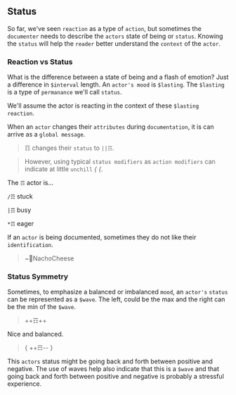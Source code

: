 ## Status
So far, we've seen `reaction` as a type of `action`, but sometimes the `documenter` needs to describe the `actors` state of being or `status`.  Knowing the `status` will help the `reader` better understand the `context` of the `actor`.

### Reaction vs Status
What is the difference between a state of being and a flash of emotion?  Just a difference in `$interval` length.  An `actor's mood` is `$lasting`.  The `$lasting` is a type of `permanance` we'll call `status`.  

We'll assume the actor is reacting in the context of these `$lasting reaction`.

When an `actor` changes their `attributes` during `documentation`, it is can arrive as a `global message`.

> ☶ changes their `status` to `||☶`.

> However, using typical `status modifiers` as `action modifiers` can indicate at little `unchill` _{ {_.

The `☶` actor is...

`/☶` stuck

`|☶` busy

`*☶` eager

If an `actor` is being documented, sometimes they do not like their `identification`.

> ~💩NachoCheese

### Status Symmetry
Sometimes, to emphasize a balanced or imbalanced `mood`, an `actor's` `status` can be represented as a `$wave`.  The left, could be the max and the right can be the min of the `$wave`.  

> ++☶++

Nice and balanced.

> { ++☶-- }

This `actors` status might be going back and forth between positive and negative.  The use of waves help also indicate that this is a `$wave` and that going back and forth between positive and negative is probably a stressful experience.